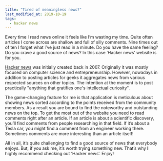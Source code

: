 ```yaml
---
title: "Tired of meaningless news?"
last_modified_at: 2019-10-19
tags: 
  - hacker news
---
```

Every time I read news online it feels like I’m wasting my time. Quite often articles I come across are shallow and full of silly comments. Nine times out of ten I forget what I’ve just read in a minute. Do you have the same feeling? Do you crave a good source of news? In this case ‘Hacker news’ website is for you.

[Hacker news](https://news.ycombinator.com) was initially created back in 2007. Originally it was mostly focused on computer science and entrepreneurship. However, nowadays in addition to posting articles for geeks it aggregates news from various respected sources on other topics. The intention at the moment is to post practically "anything that gratifies one's intellectual curiosity".

The game-changing feature for me is that application is meticulous about showing news sorted according to the points received from the community members. As a result you are bound to find the noteworthy and outstanding news on the top. To get the most out of the website you need to read comments right after an article. If an article is about a scientific discovery, you’ll find comments from people researching in that field. If it’s about a Tesla car, you might find a comment from an engineer working there. Sometimes comments are more interesting than an article itself!

All in all, it’s quite challenging to find a good source of news that everybody enjoys. But, if you ask me, it’s worth trying something new. That’s why I highly recommend checking out ‘Hacker news’. Enjoy!